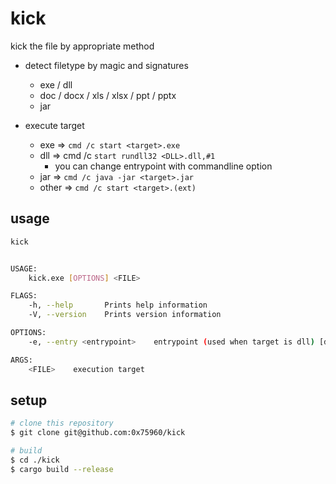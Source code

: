 kick
====

kick the file by appropriate method

* detect filetype by magic and signatures
    * exe / dll
    * doc / docx / xls / xlsx / ppt / pptx
    * jar

* execute target
    * exe   => `cmd /c start <target>.exe`
    * dll   => cmd /c `start rundll32 <DLL>.dll,#1`
        * you can change entrypoint with commandline option
    * jar   => `cmd /c java -jar <target>.jar`
    * other => `cmd /c start <target>.(ext)`

usage
-----

```bash
kick


USAGE:
    kick.exe [OPTIONS] <FILE>

FLAGS:
    -h, --help       Prints help information
    -V, --version    Prints version information

OPTIONS:
    -e, --entry <entrypoint>    entrypoint (used when target is dll) [default: #1]

ARGS:
    <FILE>    execution target
```

setup
-----

```bash
# clone this repository
$ git clone git@github.com:0x75960/kick

# build
$ cd ./kick
$ cargo build --release
```
